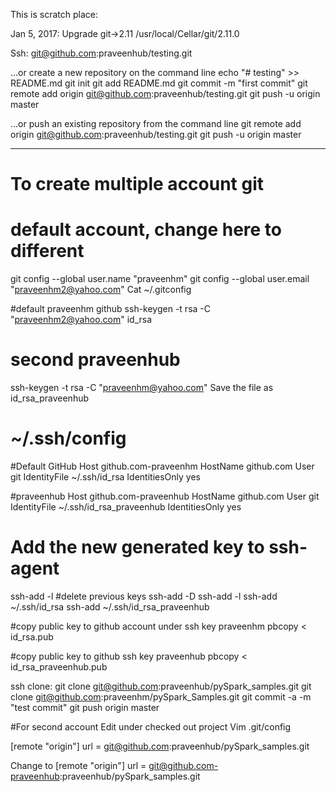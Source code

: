 This is scratch place:

Jan 5, 2017:
Upgrade git->2.11
/usr/local/Cellar/git/2.11.0

Ssh:     git@github.com:praveenhub/testing.git

…or create a new repository on the command line
echo "# testing" >> README.md
git init
git add README.md
git commit -m "first commit"
git remote add origin git@github.com:praveenhub/testing.git
git push -u origin master


…or push an existing repository from the command line
git remote add origin git@github.com:praveenhub/testing.git
git push -u origin master

--------------------------------------------------------------------

# To create multiple account git 

# default account, change here to different
git config --global user.name "praveenhm"
git config --global user.email "praveenhm2@yahoo.com"
Cat  ~/.gitconfig 

#default praveenhm github
ssh-keygen -t rsa -C "praveenhm2@yahoo.com"
  id_rsa

# second praveenhub
ssh-keygen -t rsa -C "praveenhm@yahoo.com"
 Save the file as id_rsa_praveenhub

# ~/.ssh/config
#Default GitHub
Host github.com-praveenhm
  HostName github.com
  User git
  IdentityFile ~/.ssh/id_rsa
  IdentitiesOnly yes

#praveenhub
Host github.com-praveenhub
  HostName github.com
  User git
  IdentityFile ~/.ssh/id_rsa_praveenhub
  IdentitiesOnly yes


# Add the new generated key to ssh-agent
ssh-add -l
#delete previous keys
ssh-add -D
ssh-add -l
ssh-add ~/.ssh/id_rsa
ssh-add ~/.ssh/id_rsa_praveenhub

#copy public key to github account under ssh key praveenhm
pbcopy < id_rsa.pub

#copy public key to github ssh key praveenhub
pbcopy < id_rsa_praveenhub.pub

ssh clone:
git clone git@github.com:praveenhub/pySpark_samples.git
git clone git@github.com:praveenhm/pySpark_Samples.git
git commit -a -m "test commit"
git push origin master


#For second account
Edit under checked out project
Vim .git/config

[remote "origin"]
        url = git@github.com:praveenhub/pySpark_samples.git

Change to 
[remote "origin"]
        url = git@github.com-praveenhub:praveenhub/pySpark_samples.git




